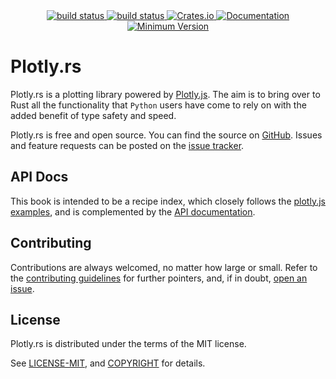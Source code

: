 <div align="center">
    <a href="https://github.com/igiagkiozis/plotly/tree/master">
        <img src="https://img.shields.io/badge/Plotly.rs-master-brightgreen" alt="build status">
    </a>
    <a href="https://github.com/igiagkiozis/plotly/actions">
        <img src="https://github.com/igiagkiozis/plotly/workflows/build/badge.svg" alt="build status">
    </a>
    <a href="https://crates.io/crates/plotly">
        <img src="https://img.shields.io/crates/v/plotly.svg" alt="Crates.io">
    </a>
	<a href="https://docs.rs/plotly">
        <img src="https://docs.rs/plotly/badge.svg" alt="Documentation">
    </a>
    <a href="">
        <img src="https://img.shields.io/badge/Minimum%20Rust%20Version-1.31-brightgreen.svg" alt="Minimum Version">
    </a>
</div>

# Plotly.rs

Plotly.rs is a plotting library powered by [Plotly.js](https://plot.ly/javascript/). The aim is to bring over to Rust all the functionality that `Python` users have come to rely on with the added benefit of type safety and speed.

Plotly.rs is free and open source. You can find the source on [GitHub](https://github.com/igiagkiozis/plotly). Issues and feature requests can be posted on the [issue tracker](https://github.com/igiagkiozis/plotly/issues).

## API Docs

This book is intended to be a recipe index, which closely follows the [plotly.js examples](https://plotly.com/javascript/), and is complemented by the [API documentation](https://docs.rs/plotly).

## Contributing
Contributions are always welcomed, no matter how large or small. Refer to the [contributing guidelines](https://github.com/igiagkiozis/plotly/blob/master/CONTRIBUTING.md) for further pointers, and, if in doubt, [open an issue](https://github.com/igiagkiozis/plotly/issues).

## License

Plotly.rs is distributed under the terms of the MIT license.

See [LICENSE-MIT](https://github.com/igiagkiozis/plotly/blob/master/LICENSE-MIT), and [COPYRIGHT](https://github.com/igiagkiozis/plotly/blob/master/COPYRIGHT) for details.